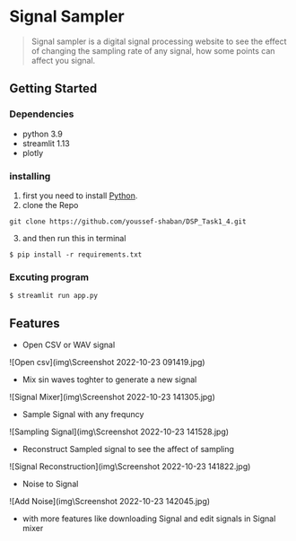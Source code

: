 # Signal Sampler

> Signal sampler is a digital signal processing website to see the effect of changing the sampling rate of any signal, how some points can affect you signal.

## Getting Started

### Dependencies

- python 3.9
- streamlit 1.13
- plotly

### installing

1. first you need to install
   [Python](https://www.python.org/downloads/).
2. clone the Repo

```
git clone https://github.com/youssef-shaban/DSP_Task1_4.git
```

3. and then run this in terminal

```
$ pip install -r requirements.txt
```

### Excuting program

```
$ streamlit run app.py
```

## Features

- Open CSV or WAV signal

![Open csv](img\Screenshot 2022-10-23 091419.jpg)

- Mix sin waves toghter to generate a new signal

![Signal Mixer](img\Screenshot 2022-10-23 141305.jpg)

- Sample Signal with any frequncy

![Sampling Signal](img\Screenshot 2022-10-23 141528.jpg)

- Reconstruct Sampled signal to see the affect of sampling

![Signal Reconstruction](img\Screenshot 2022-10-23 141822.jpg)

- Noise to Signal

![Add Noise](img\Screenshot 2022-10-23 142045.jpg)

- with more features like downloading Signal and edit signals in Signal mixer
